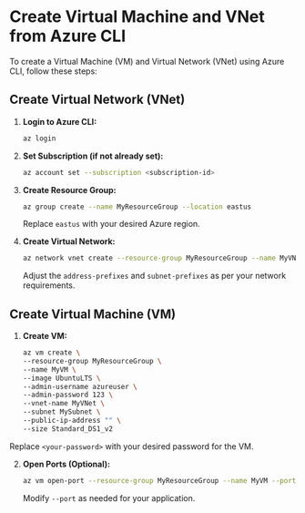 # Create Virtual Machine and VNet from Azure CLI

To create a Virtual Machine (VM) and Virtual Network (VNet) using Azure CLI, follow these steps:

## Create Virtual Network (VNet)

1. **Login to Azure CLI:**
   ```bash
   az login
   ```

2. **Set Subscription (if not already set):**
   ```bash
   az account set --subscription <subscription-id>
   ```

3. **Create Resource Group:**
   ```bash
   az group create --name MyResourceGroup --location eastus
   ```

   Replace `eastus` with your desired Azure region.

4. **Create Virtual Network:**
   ```bash
   az network vnet create --resource-group MyResourceGroup --name MyVNet --address-prefixes 10.0.0.0/16 --subnet-name MySubnet --subnet-prefixes 10.0.1.0/24
   ```

   Adjust the `address-prefixes` and `subnet-prefixes` as per your network requirements.

## Create Virtual Machine (VM)

1. **Create VM:**
   ```bash
   az vm create \
   --resource-group MyResourceGroup \
   --name MyVM \
   --image UbuntuLTS \
   --admin-username azureuser \
   --admin-password 123 \
   --vnet-name MyVNet \
   --subnet MySubnet \
   --public-ip-address "" \
   --size Standard_DS1_v2
   ```

  Replace `<your-password>` with your desired password for the VM.

2. **Open Ports (Optional):**
   ```bash
   az vm open-port --resource-group MyResourceGroup --name MyVM --port 80
   ```

   Modify `--port` as needed for your application.
